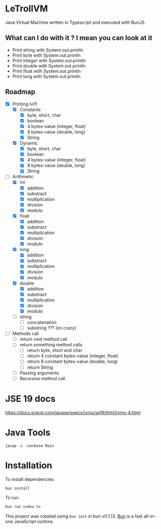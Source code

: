 # LeTrollVM

Java Virtual Machine written in Typescript and executed with BunJS.

## What can I do with it ? I mean you can look at it

- Print string with System.out.println
- Print byte with System.out.println
- Print integer with System.out.println
- Print double with System.out.println
- Print float with System.out.println
- Print long with System.out.println

## Roadmap

- [x] Printing lvl1!
  - [x] Constants
    - [x] byte, short, char
    - [x] boolean
    - [x] 4 bytes-value (integer, float)
    - [x] 8 bytes-value (double, long)
    - [x] String
  - [x] Dynamic
    - [x] byte, short, char
    - [x] boolean
    - [x] 4 bytes-value (integer, float)
    - [x] 8 bytes-value (double, long)
    - [x] String
- [ ] Arithmetic
  - [x] int
    - [x] addition
    - [x] substract
    - [x] multiplication
    - [x] division
    - [x] modulo
  - [x] float
    - [x] addition
    - [x] substract
    - [x] multiplication
    - [x] division
    - [x] modulo
  - [x] long
    - [x] addition
    - [x] substract
    - [x] multiplication
    - [x] division
    - [x] modulo
  - [x] double
    - [x] addition
    - [x] substract
    - [x] multiplication
    - [x] division
    - [x] modulo
  - [ ] string
    - [ ] concatenation
    - [ ] substring ??? (im crazy)
- [ ] Methods call
  - [ ] return void method call
  - [ ] return something method calls
    - [ ] return byte, short and char
    - [ ] return 4 constant bytes-value (integer, float)
    - [ ] return 8 constant bytes-value (double, long)
    - [ ] return String
  - [ ] Passing arguments
  - [ ] Recursive method call

# JSE 19 docs

https://docs.oracle.com/javase/specs/jvms/se19/html/jvms-4.html

# Java Tools

```shell
javap -c -verbose Main
```

# Installation

To install dependencies:

```bash
bun install
```

To run:

```bash
bun run index.ts
```

This project was created using `bun init` in bun v0.1.13. [Bun](https://bun.sh) is a fast all-in-one JavaScript runtime.
